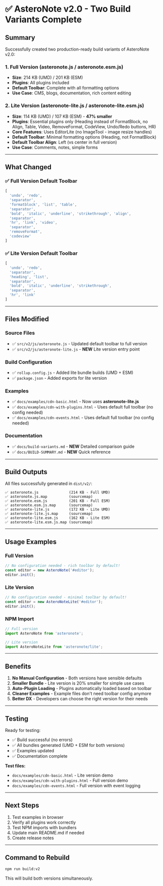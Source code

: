 # ✅ AsteroNote v2.0 - Two Build Variants Complete

## Summary

Successfully created two production-ready build variants of AsteroNote v2.0:

### 1. **Full Version** (asteronote.js / asteronote.esm.js)
- **Size**: 214 KB (UMD) / 201 KB (ESM)
- **Plugins**: All plugins included
- **Default Toolbar**: Complete with all formatting options
- **Use Case**: CMS, blogs, documentation, rich content editing

### 2. **Lite Version** (asteronote-lite.js / asteronote-lite.esm.js)
- **Size**: 114 KB (UMD) / 107 KB (ESM) - **47% smaller**
- **Plugins**: Essential plugins only (Heading instead of FormatBlock, no Align, Table, Video, RemoveFormat, CodeView, Undo/Redo buttons, HR)
- **Core Features**: Uses EditorLite (no ImageTool - image resize handles)
- **Default Toolbar**: Minimal formatting options (Heading, not FormatBlock)
- **Default Toolbar Align**: Left (vs center in full version)
- **Use Case**: Comments, notes, simple forms

---

## What Changed

### ✅ Full Version Default Toolbar
```javascript
[
  'undo', 'redo',
  'separator',
  'formatblock', 'list', 'table',
  'separator',
  'bold', 'italic', 'underline', 'strikethrough', 'align',
  'separator',
  'hr', 'link', 'video',
  'separator',
  'removeFormat',
  'codeview'
]
```

### ✅ Lite Version Default Toolbar
```javascript
[
  'undo', 'redo',
  'separator',
  'heading', 'list',
  'separator',
  'bold', 'italic', 'underline', 'strikethrough',
  'separator',
  'hr', 'link'
]
```

---

## Files Modified

### Source Files
- ✅ `src/v2/js/asteronote.js` - Updated default toolbar to full version
- ✅ `src/v2/js/asteronote-lite.js` - **NEW** Lite version entry point

### Build Configuration
- ✅ `rollup.config.js` - Added lite bundle builds (UMD + ESM)
- ✅ `package.json` - Added exports for lite version

### Examples
- ✅ `docs/examples/cdn-basic.html` - Now uses **asteronote-lite.js**
- ✅ `docs/examples/cdn-with-plugins.html` - Uses default full toolbar (no config needed)
- ✅ `docs/examples/cdn-events.html` - Uses default full toolbar (no config needed)

### Documentation
- ✅ `docs/build-variants.md` - **NEW** Detailed comparison guide
- ✅ `docs/BUILD-SUMMARY.md` - **NEW** Quick reference

---

## Build Outputs

All files successfully generated in `dist/v2/`:

```
✅ asteronote.js              (214 KB - Full UMD)
✅ asteronote.js.map          (sourcemap)
✅ asteronote.esm.js          (201 KB - Full ESM)
✅ asteronote.esm.js.map      (sourcemap)
✅ asteronote-lite.js         (172 KB - Lite UMD)
✅ asteronote-lite.js.map     (sourcemap)
✅ asteronote-lite.esm.js     (162 KB - Lite ESM)
✅ asteronote-lite.esm.js.map (sourcemap)
```

---

## Usage Examples

### Full Version
```javascript
// No configuration needed - rich toolbar by default!
const editor = new AsteroNote('#editor');
editor.init();
```

### Lite Version
```javascript
// No configuration needed - minimal toolbar by default!
const editor = new AsteroNoteLite('#editor');
editor.init();
```

### NPM Import
```javascript
// Full version
import AsteroNote from 'asteronote';

// Lite version
import AsteroNoteLite from 'asteronote/lite';
```

---

## Benefits

1. **No Manual Configuration** - Both versions have sensible defaults
2. **Smaller Bundle** - Lite version is 20% smaller for simple use cases
3. **Auto-Plugin Loading** - Plugins automatically loaded based on toolbar
4. **Cleaner Examples** - Example files don't need toolbar config anymore
5. **Better DX** - Developers can choose the right version for their needs

---

## Testing

Ready for testing:
- ✅ Build successful (no errors)
- ✅ All bundles generated (UMD + ESM for both versions)
- ✅ Examples updated
- ✅ Documentation complete

**Test files:**
- `docs/examples/cdn-basic.html` - Lite version demo
- `docs/examples/cdn-with-plugins.html` - Full version demo
- `docs/examples/cdn-events.html` - Full version with event logging

---

## Next Steps

1. Test examples in browser
2. Verify all plugins work correctly
3. Test NPM imports with bundlers
4. Update main README.md if needed
5. Create release notes

---

## Command to Rebuild

```bash
npm run build:v2
```

This will build both versions simultaneously.
